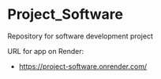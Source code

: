 # Project_Software
 Repository for software development project

URL for app on Render:
- https://project-software.onrender.com/
